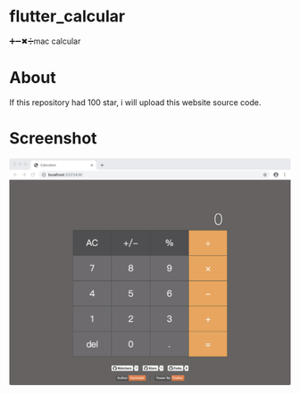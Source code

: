 # flutter_calcular
➕➖✖➗mac calcular

# About

If this repository had 100 star, i will upload this website source code.

# Screenshot

![](images/screenshot.png)